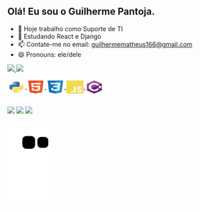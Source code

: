 ## Olá! Eu sou o Guilherme Pantoja.

- 🔭 Hoje trabalho como Suporte de TI
- 🌱 Estudando React e Django
- 📫 Contate-me no email: guilhermematheus166@gmail.com
- 😄 Pronouns: ele/dele

<div align="">
  <a href="https://github.com/guilxp">
  <img height="120em" src="https://github-readme-stats.vercel.app/api?username=guilxp&show_icons=true&theme=onedark&include_all_commits=true&count_private=true"/>
  <img height="120em" src="https://github-readme-stats.vercel.app/api/top-langs/?username=guilxp&layout=compact&langs_count=7&theme=onedark"/>
</div>
  
<div style="display: inline_block"><br>
  <img align="center" alt="Gui-Python" height="30" width="40" src="https://raw.githubusercontent.com/devicons/devicon/master/icons/python/python-original.svg">
  <img align="center" alt="Gui-HTML" height="30" width="40" src="https://raw.githubusercontent.com/devicons/devicon/master/icons/html5/html5-original.svg">
  <img align="center" alt="Gui-CSS" height="30" width="40" src="https://raw.githubusercontent.com/devicons/devicon/master/icons/css3/css3-original.svg">
  <img align="center" alt="Gui-Js" height="30" width="40" src="https://raw.githubusercontent.com/devicons/devicon/master/icons/javascript/javascript-plain.svg">
  <img align="center" alt="Gui-Csharp" height="30" width="40" src="https://raw.githubusercontent.com/devicons/devicon/master/icons/csharp/csharp-original.svg">
</div>

  ##
  
<div>
  <a href = "guilhermematheus166@gmail.com"><img src="https://img.shields.io/badge/-Gmail-%23333?style=for-the-badge&logo=gmail&logoColor=white" target="_blank"></a>
  <a href="https://www.instagram.com/guilherme.matheus/" target="_blank"><img src="https://img.shields.io/badge/-Instagram-%23E4405F?style=for-the-badge&logo=instagram&logoColor=white" target="_blank"></a>
  <a href="https://www.linkedin.com/in/guilherme-pantoja-7694a6208/" target="_blank"><img src="https://img.shields.io/badge/-LinkedIn-%230077B5?style=for-the-badge&logo=linkedin&logoColor=white" target="_blank"></a> 
</div>

  ![Snake animation](https://github.com/guilxp/guilxp/blob/output/github-contribution-grid-snake.svg)
 
